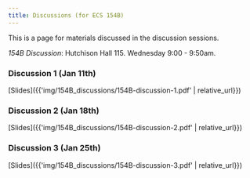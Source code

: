 ```yaml
---
title: Discussions (for ECS 154B)
---
```


This is a page for materials discussed in the discussion sessions.

*154B Discussion*: Hutchison Hall 115. Wednesday 9:00 - 9:50am.

### Discussion 1 (Jan 11th)

[Slides]({{'img/154B_discussions/154B-discussion-1.pdf' | relative_url}})

### Discussion 2 (Jan 18th)
[Slides]({{'img/154B_discussions/154B-discussion-2.pdf' | relative_url}})

### Discussion 3 (Jan 25th)
[Slides]({{'img/154B_discussions/154B-discussion-3.pdf' | relative_url}})


